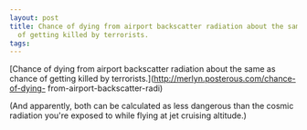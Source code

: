 ```yaml
---
layout: post
title: Chance of dying from airport backscatter radiation about the same as chance
  of getting killed by terrorists.
tags: 
---
```

[Chance of dying from airport backscatter radiation about the same as chance
of getting killed by terrorists.](http://merlyn.posterous.com/chance-of-dying-
from-airport-backscatter-radi)

(And apparently, both can be calculated as less dangerous than the cosmic
radiation you're exposed to while flying at jet cruising altitude.)

